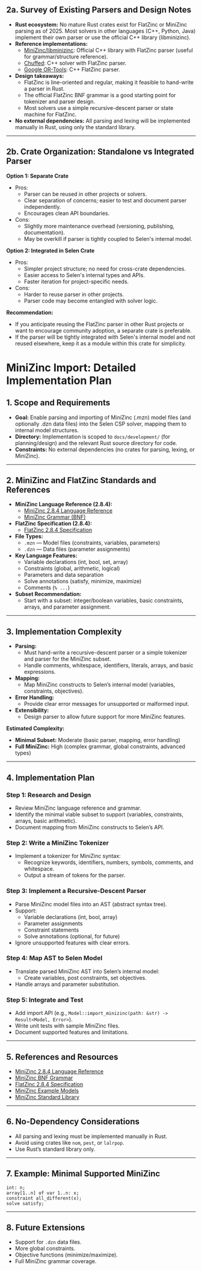 ## 2a. Survey of Existing Parsers and Design Notes

- **Rust ecosystem:** No mature Rust crates exist for FlatZinc or MiniZinc parsing as of 2025. Most solvers in other languages (C++, Python, Java) implement their own parser or use the official C++ library (libminizinc).
- **Reference implementations:**
	- [MiniZinc/libminizinc](https://github.com/MiniZinc/libminizinc): Official C++ library with FlatZinc parser (useful for grammar/structure reference).
	- [Chuffed](https://github.com/chuffed/chuffed): C++ solver with FlatZinc parser.
	- [Google OR-Tools](https://github.com/google/or-tools): C++ FlatZinc parser.
- **Design takeaways:**
	- FlatZinc is line-oriented and regular, making it feasible to hand-write a parser in Rust.
	- The official FlatZinc BNF grammar is a good starting point for tokenizer and parser design.
	- Most solvers use a simple recursive-descent parser or state machine for FlatZinc.
- **No external dependencies:** All parsing and lexing will be implemented manually in Rust, using only the standard library.

---

## 2b. Crate Organization: Standalone vs Integrated Parser

**Option 1: Separate Crate**
- Pros:
	- Parser can be reused in other projects or solvers.
	- Clear separation of concerns; easier to test and document parser independently.
	- Encourages clean API boundaries.
- Cons:
	- Slightly more maintenance overhead (versioning, publishing, documentation).
	- May be overkill if parser is tightly coupled to Selen's internal model.

**Option 2: Integrated in Selen Crate**
- Pros:
	- Simpler project structure; no need for cross-crate dependencies.
	- Easier access to Selen's internal types and APIs.
	- Faster iteration for project-specific needs.
- Cons:
	- Harder to reuse parser in other projects.
	- Parser code may become entangled with solver logic.

**Recommendation:**
- If you anticipate reusing the FlatZinc parser in other Rust projects or want to encourage community adoption, a separate crate is preferable.
- If the parser will be tightly integrated with Selen's internal model and not reused elsewhere, keep it as a module within this crate for simplicity.
# MiniZinc Import: Detailed Implementation Plan

## 1. Scope and Requirements

- **Goal:** Enable parsing and importing of MiniZinc (.mzn) model files (and optionally .dzn data files) into the Selen CSP solver, mapping them to internal model structures.
- **Directory:** Implementation is scoped to `docs/development/` (for planning/design) and the relevant Rust source directory for code.
- **Constraints:** No external dependencies (no crates for parsing, lexing, or MiniZinc).

---


## 2. MiniZinc and FlatZinc Standards and References

- **MiniZinc Language Reference (2.8.4):**  
	- [MiniZinc 2.8.4 Language Reference](https://www.minizinc.org/doc-2.8.4/en/index.html)
	- [MiniZinc Grammar (BNF)](https://github.com/MiniZinc/libminizinc/blob/master/doc/grammar/minizinc.bnf)
- **FlatZinc Specification (2.8.4):**  
	- [FlatZinc 2.8.4 Specification](https://www.minizinc.org/doc-2.8.4/en/fzn-spec.html)
- **File Types:**  
	- `.mzn` — Model files (constraints, variables, parameters)
	- `.dzn` — Data files (parameter assignments)
- **Key Language Features:**  
	- Variable declarations (int, bool, set, array)
	- Constraints (global, arithmetic, logical)
	- Parameters and data separation
	- Solve annotations (satisfy, minimize, maximize)
	- Comments (`% ...`)
- **Subset Recommendation:**  
	- Start with a subset: integer/boolean variables, basic constraints, arrays, and parameter assignment.

---

## 3. Implementation Complexity

- **Parsing:**  
	- Must hand-write a recursive-descent parser or a simple tokenizer and parser for the MiniZinc subset.
	- Handle comments, whitespace, identifiers, literals, arrays, and basic expressions.
- **Mapping:**  
	- Map MiniZinc constructs to Selen’s internal model (variables, constraints, objectives).
- **Error Handling:**  
	- Provide clear error messages for unsupported or malformed input.
- **Extensibility:**  
	- Design parser to allow future support for more MiniZinc features.

**Estimated Complexity:**  
- **Minimal Subset:** Moderate (basic parser, mapping, error handling)
- **Full MiniZinc:** High (complex grammar, global constraints, advanced types)

---

## 4. Implementation Plan

### Step 1: Research and Design

- Review MiniZinc language reference and grammar.
- Identify the minimal viable subset to support (variables, constraints, arrays, basic arithmetic).
- Document mapping from MiniZinc constructs to Selen’s API.

### Step 2: Write a MiniZinc Tokenizer

- Implement a tokenizer for MiniZinc syntax:
	- Recognize keywords, identifiers, numbers, symbols, comments, and whitespace.
	- Output a stream of tokens for the parser.

### Step 3: Implement a Recursive-Descent Parser

- Parse MiniZinc model files into an AST (abstract syntax tree).
- Support:
	- Variable declarations (int, bool, array)
	- Parameter assignments
	- Constraint statements
	- Solve annotations (optional, for future)
- Ignore unsupported features with clear errors.

### Step 4: Map AST to Selen Model

- Translate parsed MiniZinc AST into Selen’s internal model:
	- Create variables, post constraints, set objectives.
- Handle arrays and parameter substitution.

### Step 5: Integrate and Test

- Add import API (e.g., `Model::import_minizinc(path: &str) -> Result<Model, Error>`).
- Write unit tests with sample MiniZinc files.
- Document supported features and limitations.

---


## 5. References and Resources

- [MiniZinc 2.8.4 Language Reference](https://www.minizinc.org/doc-2.8.4/en/index.html)
- [MiniZinc BNF Grammar](https://github.com/MiniZinc/libminizinc/blob/master/doc/grammar/minizinc.bnf)
- [FlatZinc 2.8.4 Specification](https://www.minizinc.org/doc-2.8.4/en/fzn-spec.html)
- [MiniZinc Example Models](https://www.minizinc.org/examples.html)
- [MiniZinc Standard Library](https://www.minizinc.org/doc-2.8.4/en/lib-globals.html)

---

## 6. No-Dependency Considerations

- All parsing and lexing must be implemented manually in Rust.
- Avoid using crates like `nom`, `pest`, or `lalrpop`.
- Use Rust’s standard library only.

---

## 7. Example: Minimal Supported MiniZinc

```minizinc
int: n;
array[1..n] of var 1..n: x;
constraint all_different(x);
solve satisfy;
```

---

## 8. Future Extensions

- Support for `.dzn` data files.
- More global constraints.
- Objective functions (minimize/maximize).
- Full MiniZinc grammar coverage.
